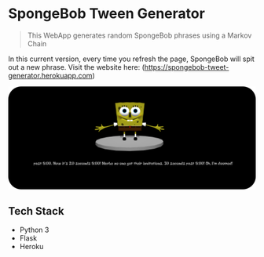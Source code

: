 # SpongeBob Tween Generator
> This WebApp generates random SpongeBob phrases using a Markov Chain

In this current version, every time you refresh the page, SpongeBob will spit out a new phrase.
Visit the website here: (https://spongebob-tweet-generator.herokuapp.com)

<img src = "images/spongebob-rounded.png">

## Tech Stack

- Python 3
- Flask
- Heroku
